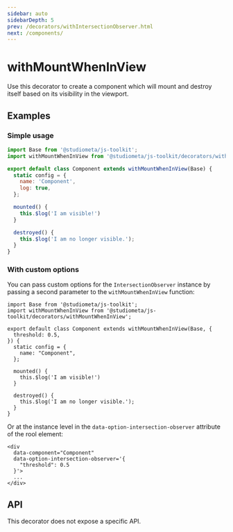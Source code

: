 ```yaml
---
sidebar: auto
sidebarDepth: 5
prev: /decorators/withIntersectionObserver.html
next: /components/
---
```


# withMountWhenInView

Use this decorator to create a component which will mount and destroy itself based on its visibility in the viewport.

## Examples

### Simple usage

```js
import Base from '@studiometa/js-toolkit';
import withMountWhenInView from '@studiometa/js-toolkit/decorators/withMountWhenInView';

export default class Component extends withMountWhenInView(Base) {
  static config = {
    name: 'Component',
    log: true,
  };

  mounted() {
    this.$log('I am visible!')
  }

  destroyed() {
    this.$log('I am no longer visible.');
  }
}
```

### With custom options

You can pass custom options for the `IntersectionObserver` instance by passing a second parameter to the `withMountWhenInView` function:

```js{4-6}
import Base from '@studiometa/js-toolkit';
import withMountWhenInView from '@studiometa/js-toolkit/decorators/withMountWhenInView';

export default class Component extends withMountWhenInView(Base, {
  threshold: 0.5,
}) {
  static config = {
    name: "Component",
  };

  mounted() {
    this.$log('I am visible!')
  }

  destroyed() {
    this.$log('I am no longer visible.');
  }
}
```

Or at the instance level in the `data-option-intersection-observer` attribute of the rool element:

```html{3-5}
<div
  data-component="Component"
  data-option-intersection-observer='{
    "threshold": 0.5
  }'>
  ...
</div>
```

## API

This decorator does not expose a specific API.
